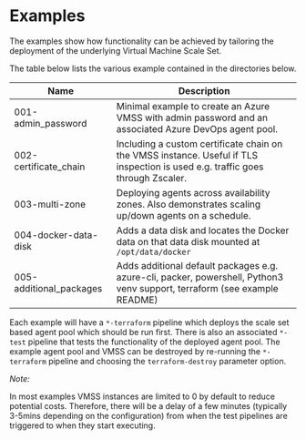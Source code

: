 # Examples

The examples show how functionality can be achieved by tailoring the deployment of the underlying Virtual Machine Scale Set.

The table below lists the various example contained in the directories below.

| Name                    | Description
|-------------------------|---------------------------------------------------------------------------------------------------------------------------------|
| 001-admin_password      | Minimal example to create an Azure VMSS with admin password and an associated Azure DevOps agent pool.                          |
| 002-certificate_chain   | Including a custom certificate chain on the VMSS instance.  Useful if TLS inspection is used e.g. traffic goes through Zscaler. |
| 003-multi-zone          | Deploying agents across availability zones.  Also demonstrates scaling up/down agents on a schedule.                            |
| 004-docker-data-disk    | Adds a data disk and locates the Docker data on that data disk mounted at `/opt/data/docker`                                    |
| 005-additional_packages | Adds additional default packages e.g. azure-cli, packer, powershell, Python3 venv support, terraform (see example README)       |

Each example will have a `*-terraform` pipeline which deploys the scale set based agent pool which should be run first.
There is also an associated `*-test` pipeline that tests the functionality of the deployed agent pool.
The example agent pool and VMSS can be destroyed by re-running the `*-terraform` pipeline and choosing the `terraform-destroy` parameter option.

_Note:_

In most examples VMSS instances are limited to 0 by default to reduce potential costs.
Therefore, there will be a delay of a few minutes (typically 3-5mins depending on the configuration) from when the test pipelines are triggered to when they start executing.
